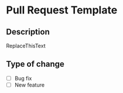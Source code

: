# Pull Request Template

## Description

ReplaceThisText

## Type of change

- [ ] Bug fix
- [ ] New feature
